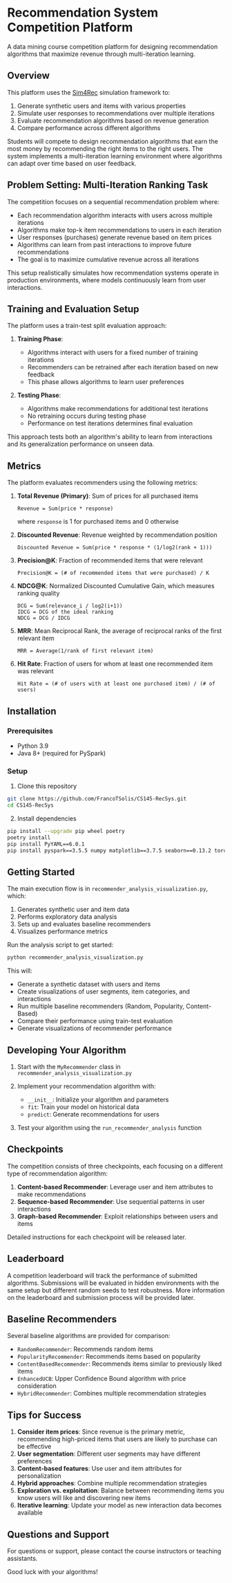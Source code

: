 
# Recommendation System Competition Platform

A data mining course competition platform for designing recommendation algorithms that maximize revenue through multi-iteration learning.

## Overview

This platform uses the [Sim4Rec](https://github.com/sb-ai-lab/Sim4Rec) simulation framework to:

1. Generate synthetic users and items with various properties
2. Simulate user responses to recommendations over multiple iterations
3. Evaluate recommendation algorithms based on revenue generation
4. Compare performance across different algorithms

Students will compete to design recommendation algorithms that earn the most money by recommending the right items to the right users. The system implements a multi-iteration learning environment where algorithms can adapt over time based on user feedback.

## Problem Setting: Multi-Iteration Ranking Task

The competition focuses on a sequential recommendation problem where:

- Each recommendation algorithm interacts with users across multiple iterations
- Algorithms make top-k item recommendations to users in each iteration
- User responses (purchases) generate revenue based on item prices
- Algorithms can learn from past interactions to improve future recommendations
- The goal is to maximize cumulative revenue across all iterations

This setup realistically simulates how recommendation systems operate in production environments, where models continuously learn from user interactions.

## Training and Evaluation Setup

The platform uses a train-test split evaluation approach:

1. **Training Phase**:
   - Algorithms interact with users for a fixed number of training iterations
   - Recommenders can be retrained after each iteration based on new feedback
   - This phase allows algorithms to learn user preferences

2. **Testing Phase**:
   - Algorithms make recommendations for additional test iterations
   - No retraining occurs during testing phase
   - Performance on test iterations determines final evaluation

This approach tests both an algorithm's ability to learn from interactions and its generalization performance on unseen data.

## Metrics

The platform evaluates recommenders using the following metrics:

1. **Total Revenue (Primary)**: Sum of prices for all purchased items
   ```
   Revenue = Sum(price * response)
   ```
   where `response` is 1 for purchased items and 0 otherwise

2. **Discounted Revenue**: Revenue weighted by recommendation position
   ```
   Discounted Revenue = Sum(price * response * (1/log2(rank + 1)))
   ```

3. **Precision@K**: Fraction of recommended items that were relevant
   ```
   Precision@K = (# of recommended items that were purchased) / K
   ```

4. **NDCG@K**: Normalized Discounted Cumulative Gain, which measures ranking quality
   ```
   DCG = Sum(relevance_i / log2(i+1))
   IDCG = DCG of the ideal ranking
   NDCG = DCG / IDCG
   ```

5. **MRR**: Mean Reciprocal Rank, the average of reciprocal ranks of the first relevant item
   ```
   MRR = Average(1/rank of first relevant item)
   ```

6. **Hit Rate**: Fraction of users for whom at least one recommended item was relevant
   ```
   Hit Rate = (# of users with at least one purchased item) / (# of users)
   ```

## Installation

### Prerequisites

- Python 3.9
- Java 8+ (required for PySpark)

### Setup

1. Clone this repository
```bash
git clone https://github.com/FrancoTSolis/CS145-RecSys.git
cd CS145-RecSys
```

2. Install dependencies
```bash
pip install --upgrade pip wheel poetry
poetry install
pip install PyYAML==6.0.1
pip install pyspark==3.5.5 numpy matplotlib==3.7.5 seaborn==0.13.2 torch sdv==0.18.0 pyarrow
```

## Getting Started

The main execution flow is in `recommender_analysis_visualization.py`, which:

1. Generates synthetic user and item data
2. Performs exploratory data analysis
3. Sets up and evaluates baseline recommenders
4. Visualizes performance metrics

Run the analysis script to get started:
```bash
python recommender_analysis_visualization.py
```

This will:
- Generate a synthetic dataset with users and items
- Create visualizations of user segments, item categories, and interactions
- Run multiple baseline recommenders (Random, Popularity, Content-Based)
- Compare their performance using train-test evaluation
- Generate visualizations of recommender performance

## Developing Your Algorithm

1. Start with the `MyRecommender` class in `recommender_analysis_visualization.py`

2. Implement your recommendation algorithm with:
   - `__init__`: Initialize your algorithm and parameters
   - `fit`: Train your model on historical data
   - `predict`: Generate recommendations for users

3. Test your algorithm using the `run_recommender_analysis` function

## Checkpoints

The competition consists of three checkpoints, each focusing on a different type of recommendation algorithm:

1. **Content-based Recommender**: Leverage user and item attributes to make recommendations
2. **Sequence-based Recommender**: Use sequential patterns in user interactions
3. **Graph-based Recommender**: Exploit relationships between users and items

Detailed instructions for each checkpoint will be released later.

## Leaderboard

A competition leaderboard will track the performance of submitted algorithms. Submissions will be evaluated in hidden environments with the same setup but different random seeds to test robustness. More information on the leaderboard and submission process will be provided later.

## Baseline Recommenders

Several baseline algorithms are provided for comparison:

- `RandomRecommender`: Recommends random items
- `PopularityRecommender`: Recommends items based on popularity
- `ContentBasedRecommender`: Recommends items similar to previously liked items
- `EnhancedUCB`: Upper Confidence Bound algorithm with price consideration
- `HybridRecommender`: Combines multiple recommendation strategies

## Tips for Success

1. **Consider item prices**: Since revenue is the primary metric, recommending high-priced items that users are likely to purchase can be effective
2. **User segmentation**: Different user segments may have different preferences
3. **Content-based features**: Use user and item attributes for personalization
4. **Hybrid approaches**: Combine multiple recommendation strategies
5. **Exploration vs. exploitation**: Balance between recommending items you know users will like and discovering new items
6. **Iterative learning**: Update your model as new interaction data becomes available

## Questions and Support

For questions or support, please contact the course instructors or teaching assistants.

Good luck with your algorithms!
